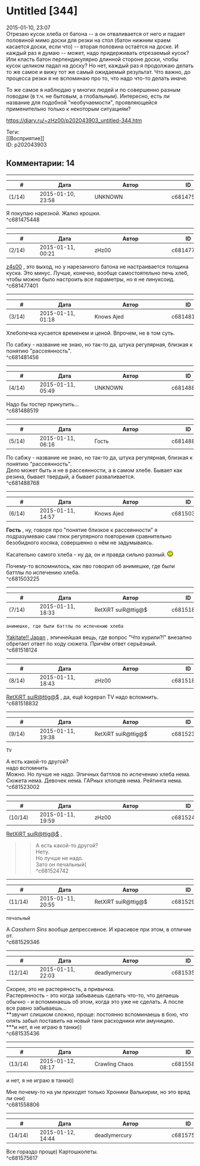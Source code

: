 Untitled [344]
==============

  
2015-01-10, 23:07  
 Отрезаю кусок хлеба от батона -- а он отваливается от него и падает половиной мимо доски для резки на стол (батон нижним краем касается доски, если что) -- вторая половина остаётся на доске. И каждый раз я думаю -- может, надо придерживать отрезаемый кусок? Или класть батон перпендикулярно длинной стороне доски, чтобы кусок целиком падал на доску? Но нет, каждый раз я продолжаю делать то же самое и вижу тот же самый ожидаемый результат. Что важно, до процесса резки я не вспоминаю про то, что надо что-то делать иначе.   
   
 То же самое я наблюдаю у многих людей и по совершенно разным поводам (в т.ч. не бытовым, а глобальным). Интересно, есть ли название для подобной "необучаемости", проявляющейся применительно только к некоторым ситуациям?   
  
<https://diary.ru/~zHz00/p202043903_untitled-344.htm>  
  
Теги:  
[[Восприятие]]  
ID: p202043903  


Комментарии: 14
---------------

  


---



|         #         |              Дата              |                     Автор                     |           ID           |
| --- | --- | --- | --- |
| (1/14) | 2015-01-10, 23:58 | UNKNOWN | c681475448 |

  
 Я покупаю нарезной. Жалко крошки.   
 ^c681475448

---



|         #         |              Дата              |                     Автор                     |           ID           |
| --- | --- | --- | --- |
| (2/14) | 2015-01-11, 00:21 | zHz00 | c681477401 |

  
  [z4s00](http://z4s00.diary.ru "Kitsuneko's eye")  , это выход, но у нарезанного батона не настраивается толщина куска. Это минус. Лучше, конечно, вообще самостоятельно печь хлеб, чтобы можно было настроить все параметры, но я не линуксоид.   
 ^c681477401

---



|         #         |              Дата              |                     Автор                     |           ID           |
| --- | --- | --- | --- |
| (3/14) | 2015-01-11, 01:18 | Knows Ajed | c681481456 |

  
 Хлебопечка кусается временем и ценой. Впрочем, не в том суть.   
   
 По сабжу - название не знаю, но так-то да, штука регулярная, близкая к понятию "рассеянность".   
 ^c681481456

---



|         #         |              Дата              |                     Автор                     |           ID           |
| --- | --- | --- | --- |
| (4/14) | 2015-01-11, 05:49 | UNKNOWN | c681488519 |

  
 Надо бы тостер прикупить...   
 ^c681488519

---



|         #         |              Дата              |                     Автор                     |           ID           |
| --- | --- | --- | --- |
| (5/14) | 2015-01-11, 06:16 | Гость | c681488768 |

  
  По сабжу - название не знаю, но так-то да, штука регулярная, близкая к понятию "рассеянность".    
 Дело может быть и не в рассеянности, а в самом хлебе. Бывает как резина, бывает твердый, а бывает разваливается.   
 ^c681488768

---



|         #         |              Дата              |                     Автор                     |           ID           |
| --- | --- | --- | --- |
| (6/14) | 2015-01-11, 14:57 | Knows Ajed | c681503225 |

  
  **Гость**  , ну, говоря про "понятие близкое к рассеянности" я подразумеваю сам глюк регулярного повторения сравнительно безобидного косяка, совершенно о нём не задумываясь.   
   
 Касательно самого хлеба - ну да, он и правда сильно разный. ![:)](pics/3.gif)   
   
 Почему-то вспомнилось, как пво говорил об анимешке, где были баттлы по испечению хлеба.   
 ^c681503225

---



|         #         |              Дата              |                     Автор                     |           ID           |
| --- | --- | --- | --- |
| (7/14) | 2015-01-11, 18:33 | RetXiRT suiR@ttig@$ | c681518124 |

  
    анимешке, где были баттлы по испечению хлеба    
  [Yakitate!! Japan](https://myanimelist.net/anime/28)  , эпичнейшая вещь, где вопрос "Что курили?!" внезапно обретает ответ по ходу сюжета. Причём ответ серьёзный.    
 ^c681518124

---



|         #         |              Дата              |                     Автор                     |           ID           |
| --- | --- | --- | --- |
| (8/14) | 2015-01-11, 18:43 | zHz00 | c681518832 |

  
  [RetXiRT suiR@ttig@$](http://Hellspawn.diary.ru "Koneko-chan shrine")  , да, ещё kogepan TV надо вспомнить.   
 ^c681518832

---



|         #         |              Дата              |                     Автор                     |           ID           |
| --- | --- | --- | --- |
| (9/14) | 2015-01-11, 19:38 | RetXiRT suiR@ttig@$ | c681523002 |

  
    TV    
 А есть какой-то другой?   
   надо вспомнить    
 Можно. Но лучше не надо. Эпичных баттлов по испечению хлеба нема. Сюжета нема. Девочек нема. ГАРных хлопцев нема. Рейтинга нема.    
 ^c681523002

---



|         #         |              Дата              |                     Автор                     |           ID           |
| --- | --- | --- | --- |
| (10/14) | 2015-01-11, 19:59 | zHz00 | c681524742 |

  
  [RetXiRT suiR@ttig@$](http://Hellspawn.diary.ru "Koneko-chan shrine")  ,   
 >>А есть какой-то другой?   
 Нету.   
 >>Но лучше не надо.   
 Зато он печальный(   
 ^c681524742

---



|         #         |              Дата              |                     Автор                     |           ID           |
| --- | --- | --- | --- |
| (11/14) | 2015-01-11, 20:55 | RetXiRT suiR@ttig@$ | c681529346 |

  
    печальный    
 А  *Casshern Sins*  вообще депрессивное. И красивое при этом, в отличие от.    
 ^c681529346

---



|         #         |              Дата              |                     Автор                     |           ID           |
| --- | --- | --- | --- |
| (12/14) | 2015-01-11, 22:03 | deadlymercury | c681535436 |

  
 Скорее, это не растеряность, а привычка.   
 Растерянность - это когда забываешь сделать что-то, что делаешь обычно - и вспоминаешь об этом, когда это уже не сделать. А после все равно забываешь...   
 \*\*звучит слишком сложно, проще: постоянно вспоминаешь в бою, что опять забыл поставить на новый танк расходники или амуницию.   
 \*\*\*и нет, я не играю в танки))   
 ^c681535436

---



|         #         |              Дата              |                     Автор                     |           ID           |
| --- | --- | --- | --- |
| (13/14) | 2015-01-12, 08:17 | Crawling Chaos | c681558806 |

  
  и нет, я не играю в танки))   
    
   
 Мне почему-то на ум приходят только Хроники Валькирии, но это вряд ли они)   
 ^c681558806

---



|         #         |              Дата              |                     Автор                     |           ID           |
| --- | --- | --- | --- |
| (14/14) | 2015-01-12, 14:44 | deadlymercury | c681575617 |

  
 Все гораздо проще) Картошколеты.   
 ^c681575617